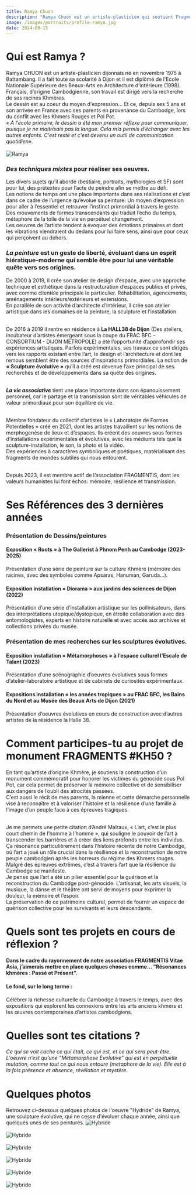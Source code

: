 ```yaml
---
title: Ramya Chuon
description: "Ramya Chuon est un artiste-plasticien qui soutient Fragmentis Vitae Asia depuis sa fondation. L’une de ses illustrations sera à retrouver sur le monument de commémoration. Découvrons son portrait à l'occasion de ce mois de septembre."
image: /images/portraits/profile-ramya.jpg
date: 2024-09-15
---
```


# Qui est Ramya ?

Ramya CHUON est un artiste-plasticien dijonnais né en novembre 1975 à Battambang. 
Il a fait toute sa scolarité à Dijon et il est diplômé de l’Ecole Nationale Supérieure des Beaux-Arts en Architecture d’intérieure (1998). Français, d’origine Cambodgienne, son travail est dirigé vers la recherche de ses racines Khmères.<br>
Le dessin est au coeur du moyen d'expression... Et ce, depuis ses 5 ans et son arrivée en France avec ses parents en provenance du Cambodge, lors du conflit avec les Khmers Rouges et Pol Pot.<br>
*« A l’école primaire, le dessin a été mon premier réflexe pour communiquer, puisque je ne maitrisais pas la langue. Cela m’a permis d’échanger avec les autres enfants. C'est resté et c'est devenu un outil de communication quotidien».*<br><br>
![Ramya](/images/portraits/profile-ramya.jpg)

### *Des techniques mixtes* pour réaliser ses oeuvres. 
Les divers sujets qu’il aborde (bestiaire, portraits, mythologies et SF) sont pour lui, des prétextes pour l’acte de peindre afin se mettre au défi.<br>
Les notions de temps ont une place importante dans ses réalisations et c’est dans ce cadre de l’urgence qu’évolue sa peinture. Un moyen d’expression pour aller à l’essentiel et retrouver l’instinct primordial à travers le geste. Des mouvements de formes transcendants qui traduit l’écho du temps, métaphore de la toile de la vie en perpétuel changement.<br>
Les oeuvres de l’artiste tendent à évoquer des émotions primaires et dont les vibrations viendraient du dedans pour lui faire sens, ainsi que pour ceux qui perçoivent au dehors.

### *La peinture* est un geste de liberté, évoluant dans un esprit hiératique-moderne qui semble être pour lui une véritable quête vers ses origines. 
De 2000 à 2019, il crée son atelier de design d’espace, avec une approche technique et esthétique dans la restructuration d’espaces publics et privés, avec comme clientèle principale le particulier. Réhabilitation, agencements, aménagements intérieurs/extérieurs et extensions.<br>
En parallèle de son activité d’architecte d’intérieur, il crée son atelier artistique dans les domaines de la peinture, la sculpture et l’installation.<br><br>

De 2016 à 2019 il rentre en résidence à **La HALL38 de Dijon** (Des ateliers, incubateur d’artistes émergeant sous la coupe du FRAC BFC - CONSORTIUM - DIJON METROPOLE) a été l’opportunité d’approfondir ses expériences artistiques. Parfois expérimentales, ses travaux ce sont dirigés vers les rapports existant entre l’art, le design et l’architecture et dont les remous semblent être des sources d’inspirations primordiales. La notion de **« Sculpture évolutive »** qu’il a créé est devenue l’axe principal de ses recherches et de développements dans sa quête des origines.<br><br>

***La vie associative*** tient une place importante dans son épanouissement personnel, car le partage et la transmission sont de véritables véhicules de valeur primordiaux pour son équilibre de vie.<br><br>

Membre fondateur du collectif d’artistes le « Laboratoire de Formes Potentielles » créé en 2021, dont les artistes travaillent sur les notions de morphogenèse de lieux et d’espaces. Ils créent des oeuvres sous formes d’installations expérimentales et évolutives, avec les médiums tels que la sculpture-installation, le son, la photo et la vidéo.<br>
Des expériences à caractères symboliques et poétiques, matérialisant des fragments de mondes subtiles qui nous entourent.<br><br>

Depuis 2023, il est membre actif de l’association FRAGMENTIS, dont les valeurs humanistes lui font échos: mémoire, résilience et transmission. 


# Ses Références des 3 dernières années

### Présentation de Dessins/peintures

#### Exposition « Roots » à The Gallerist à Phnom Penh au Cambodge (2023-2025)
Présentation d’une série de peinture sur la culture Khmère (mémoire des racines, avec des symboles comme Apsaras, Hanuman, Garuda…). 

#### Exposition installation « Diorama » aux jardins des sciences de Dijon (2022)
Présentation d’une série d’installation artistique sur les pollinisateurs, dans des interprétations utopique/dystopique, en étroite collaboration avec des entomologistes, experts en histoire naturelle et avec accès aux archives et collections privées du musée. 

### Présentation de mes recherches sur les sculptures évolutives.

#### Exposition installation « Métamorphoses » à l’espace culturel l’Escale de Talant (2023)
Présentation d’une scénographie d’oeuvres évolutives sous formes d’atelier-laboratoire artistique et de cabinets de curiosités expérimentaux. 

#### Expositions installation « les années tropiques » au FRAC BFC, les Bains du Nord et au Musée des Beaux Arts de Dijon (2021)
Présentation d’oeuvres évolutives en cours de construction avec d’autres artistes de la résidence la Halle 38. 

# Comment participes-tu au projet de monument FRAGMENTS #KH50 ?
En tant qu’artiste d’origine Khmère, je soutiens la construction d’un monument commémoratif pour honorer les victimes du génocide sous Pol Pot, car cela permet de préserver la mémoire collective et de sensibiliser aux dangers de l’oubli des atrocités passées.<br>
C’est aussi le récit de mes parents, la mienne et cette démarche personnelle vise à reconnaître et à valoriser l’histoire et la résilience d’une famille à l’image d’un peuple face à ces épreuves tragiques.<br><br>

Je me permets une petite citation d’André Malraux, « L’art, c’est le plus court chemin de l’homme à l’homme », qui souligne le pouvoir de l’art à transcender les barrières et à créer des liens profonds entre les individus. Ça résonance particulièrement dans l’histoire récente de notre Cambodge, où l’art a joué un rôle crucial dans la résilience et la reconstruction de notre peuple cambodgien après les horreurs du régime des Khmers rouges.<br>
Malgré des épreuves extrêmes, c’est à travers l’art que la résilience du Cambodge se manifeste.<br>
Je pense que l’art a été un pilier essentiel pour la guérison et la reconstruction du Cambodge post-génocide. L’artisanat, les arts visuels, la musique, la danse et le théâtre ont servi de moyens pour exprimer la douleur, la mémoire et l’espoir.<br>
La préservation de ce patrimoine culturel, permet de fournir un espace de guérison collective pour les survivants et leurs descendants.

# Quels sont tes projets en cours de réflexion ?
#### Dans le cadre du rayonnement de notre association FRAGMENTIS Vitae Asia, j’aimerais mettre en place quelques choses comme… “Résonances khmères : Passé et Présent”.

#### Le fond, sur le long terme : 
Célébrer la richesse culturelle du Cambodge à travers le temps, avec des expositions qui explorent les connexions entre les arts anciens khmers et les œuvres contemporaines d’artistes cambodgiens.

# Quelles sont tes citations ?
*Ce qui se voit cache ce qui était, ce qui est, et ce qui sera peut-être. L’oeuvre n’est qu’une “Métamorphose Évolutive” qui est en perpétuelle mutation, comme tout ce qui nous entoure (métaphore de la vie). Elle est à la fois présence et absence, révélation et mystère.*

# Quelques photos
Retrouvez ci-dessous quelques photos de l'oeuvre "Hydride" de Ramya, une sculpture évolutive, qui ne cesse d'évoluer chaque année, ainsi que quelques unes de ses peintures.
![Hybride](/images/portraits/ramya-hybride-mosa.jpg)<br><br>
![Hybride](/images/portraits/ramya-peintures.jpg) <br><br>
![Hybride](/images/portraits/ramya-oeuvre1.jpeg) <br><br>
![Hybride](/images/portraits/ramya-oeuvre2.jpeg) <br><br>
![Hybride](/images/portraits/ramya-oeuvre3.jpeg) <br><br>
![Hybride](/images/portraits/ramya-oeuvre4.jpeg) <br><br>
